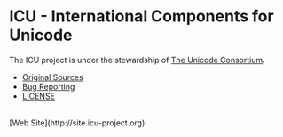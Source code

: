 # ICU - International Components for Unicode

The ICU project is under the stewardship of [The Unicode Consortium](https://www.unicode.org).

 - [Original Sources](https://github.com/unicode-org/icu)
 - [Bug Reporting](https://unicode-org.atlassian.net/projects/ICU)
 - [LICENSE](./icu4c/LICENSE)

<br>
[Web Site](http://site.icu-project.org)
